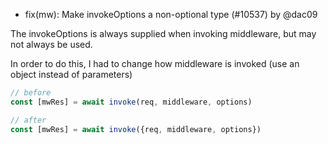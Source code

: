 - fix(mw): Make invokeOptions a non-optional type (#10537) by @dac09

The invokeOptions is always supplied when invoking middleware, but may not always be used. 

In order to do this, I had to change how middleware is invoked (use an object instead of parameters)

```js
// before
const [mwRes] = await invoke(req, middleware, options)

// after
const [mwRes] = await invoke({req, middleware, options})
```
